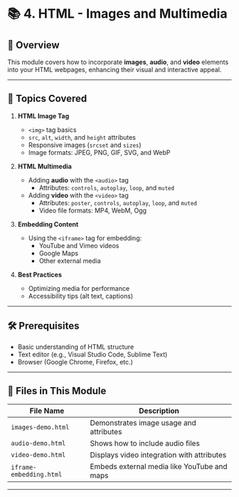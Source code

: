 # 📚 4. HTML - Images and Multimedia

## 🚀 Overview  
This module covers how to incorporate **images**, **audio**, and **video** elements into your HTML webpages, enhancing their visual and interactive appeal.

---

## 📖 Topics Covered
1. **HTML Image Tag**  
   - `<img>` tag basics  
   - `src`, `alt`, `width`, and `height` attributes  
   - Responsive images (`srcset` and `sizes`)  
   - Image formats: JPEG, PNG, GIF, SVG, and WebP  

2. **HTML Multimedia**  
   - Adding **audio** with the `<audio>` tag  
     - Attributes: `controls`, `autoplay`, `loop`, and `muted`  
   - Adding **video** with the `<video>` tag  
     - Attributes: `poster`, `controls`, `autoplay`, `loop`, and `muted`  
     - Video file formats: MP4, WebM, Ogg  

3. **Embedding Content**  
   - Using the `<iframe>` tag for embedding:  
     - YouTube and Vimeo videos  
     - Google Maps  
     - Other external media  

4. **Best Practices**  
   - Optimizing media for performance  
   - Accessibility tips (alt text, captions)  

---

## 🛠️ Prerequisites
- Basic understanding of HTML structure  
- Text editor (e.g., Visual Studio Code, Sublime Text)  
- Browser (Google Chrome, Firefox, etc.)

---

## 📂 Files in This Module
| File Name               | Description                                     |
|-------------------------|-------------------------------------------------|
| `images-demo.html`      | Demonstrates image usage and attributes         |
| `audio-demo.html`       | Shows how to include audio files                |
| `video-demo.html`       | Displays video integration with attributes      |
| `iframe-embedding.html` | Embeds external media like YouTube and maps     |

---

